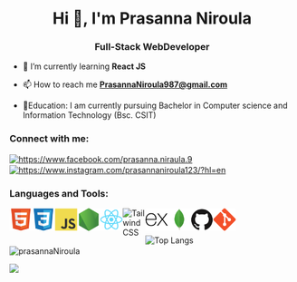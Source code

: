 <h1 align="center">Hi 👋, I'm Prasanna Niroula</h1>
<h3 align="center">Full-Stack WebDeveloper</h3>

- 🌱 I’m currently learning **React JS**

- 📫 How to reach me **PrasannaNiroula987@gmail.com**

- 📄Education: I am currently pursuing Bachelor in Computer science and Information Technology (Bsc. CSIT)

<h3 align="left">Connect with me:</h3>

<p align="left">
      
<a href="https://fb.com/https://www.facebook.com/prasanna.niraula.9" target="blank">
      
<img align="center" src="https://raw.githubusercontent.com/rahuldkjain/github-profile-readme-generator/master/src/images/icons/Social/facebook.svg" alt="https://www.facebook.com/prasanna.niraula.9" height="30" width="40" />

</a>

<a href="https://instagram.com/https://www.instagram.com/prasannaniroula123/?hl=en" target="blank">
      
<img align="center" src="https://raw.githubusercontent.com/rahuldkjain/github-profile-readme-generator/master/src/images/icons/Social/instagram.svg" alt="https://www.instagram.com/prasannaniroula123/?hl=en" height="30" width="40" />

</a>

</p>
      
<h3 align="left">Languages and Tools:</h3>

<img align="left" alt="HTML5" width="40px" src="https://raw.githubusercontent.com/devicons/devicon/master/icons/html5/html5-original.svg" />

<img align="left" alt="CSS3" width="40px" src="https://raw.githubusercontent.com/devicons/devicon/master/icons/css3/css3-original.svg" />

<img align="left" alt="JavaScript" width="40px" src="https://raw.githubusercontent.com/devicons/devicon/master/icons/javascript/javascript-original.svg" />

<img align="left" alt="Node.js" width="40px" src="https://raw.githubusercontent.com/devicons/devicon/master/icons/nodejs/nodejs-original.svg" />

<img align="left" alt="React" width="40px" src="https://raw.githubusercontent.com/devicons/devicon/master/icons/react/react-original.svg" />

<img align="left" alt="TailwindCSS" width="40px" src="https://www.vectorlogo.zone/logos/tailwindcss/tailwindcss-icon.svg" />

<img align="left" alt="Express" width="40px" src="https://raw.githubusercontent.com/devicons/devicon/master/icons/express/express-original.svg" />

<img align="left" alt="MongoDB" width="40px" src="https://raw.githubusercontent.com/devicons/devicon/master/icons/mongodb/mongodb-original.svg" />

<img align="left" alt="github" width="40px" src="https://raw.githubusercontent.com/devicons/devicon/master/icons/github/github-original.svg" />

<img align="left" alt="git" width="40px" src="https://raw.githubusercontent.com/devicons/devicon/master/icons/git/git-original.svg" />

<br><br>

![Top Langs](https://github-readme-stats.vercel.app/api/top-langs?username=prasannaniroula&layout=compact) <br/>
<img align="center" src="https://github-readme-stats.vercel.app/api?username=prasannaniroula&show_icons=true&locale=en&cache_seconds=60" alt="prasannaNiroula" />
<p><img src="https://github-readme-streak-stats.herokuapp.com/?user=prasannaniroula&cache_bust=3" /></p>

